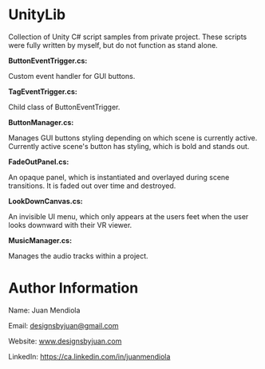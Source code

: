 # UnityLib
Collection of Unity C# script samples from private project.  These scripts were fully written by myself, but do not function as stand alone.

<b>ButtonEventTrigger.cs:</b> 

Custom event handler for GUI buttons.    

<b>TagEventTrigger.cs:</b> 

Child class of ButtonEventTrigger.  

<b>ButtonManager.cs:</b> 

Manages GUI buttons styling depending on which scene is currently active.  Currently active scene's button has styling, which is bold and stands out. 

<b>FadeOutPanel.cs:</b> 

An opaque panel, which is instantiated and overlayed during scene transitions.  It is faded out over time and destroyed.

<b>LookDownCanvas.cs:</b> 

An invisible UI menu, which only appears at the users feet when the user looks downward with their VR viewer.  

<b>MusicManager.cs:</b> 

Manages the audio tracks within a project.   

# Author Information
Name: Juan Mendiola

Email: designsbyjuan@gmail.com

Website: www.designsbyjuan.com

LinkedIn: https://ca.linkedin.com/in/juanmendiola
